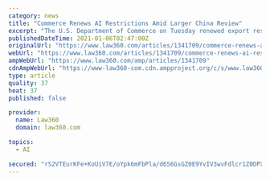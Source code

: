 ```yaml
---
category: news
title: "Commerce Renews AI Restrictions Amid Larger China Review"
excerpt: "The U.S. Department of Commerce on Tuesday renewed export restrictions on geospatial software that makes use of artificial intelligence for another year, extending controls that domestic manufacturers and trade groups had warned were excessively vague and could be misused."
publishedDateTime: 2021-01-06T02:47:00Z
originalUrl: "https://www.law360.com/articles/1341709/commerce-renews-ai-restrictions-amid-larger-china-review"
webUrl: "https://www.law360.com/articles/1341709/commerce-renews-ai-restrictions-amid-larger-china-review"
ampWebUrl: "https://www.law360.com/amp/articles/1341709"
cdnAmpWebUrl: "https://www-law360-com.cdn.ampproject.org/c/s/www.law360.com/amp/articles/1341709"
type: article
quality: 37
heat: 37
published: false

provider:
  name: Law360
  domain: law360.com

topics:
  - AI

secured: "rS2VTEurKFe+KoUiV7E/oYpk6mFbPla/d6S6GsGZ0E9YvIV3wvFdlcr1Z0DPXsB/XBRCtZDA5pn39vP0sIKuWNuCv2OanxT1DO//oiiWWVTxkRSsIL9PleQ2TI4DOJkdvpSJKXgd7iMCV1MDT1GndSqd0IGURgb0qP8+v8oBdZllrrwdIeTq0hUloVDlGEgJT7TXAOBEdgTrI5lPSGYcM8OAjQNsqaXooALT2y3xAgsxHREX7lqm8xGtQxT0QkIYio/0JLOL8Vq9sHhwCcbrJfiFQRIt/K6dJ0wdnrGCtfa9Xl7T6yPoVlLxw2e2fycazf18dGWDX0ifyOARSkJf6rKNckz3njEYWLLVCxTc0yQ=;1BVmK+YtsSKza4PetcbNkg=="
---
```


